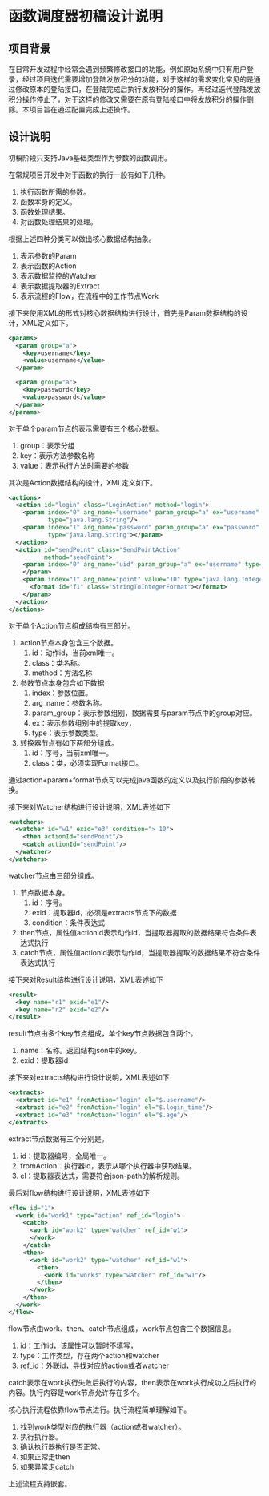 # 函数调度器初稿设计说明

## 项目背景

在日常开发过程中经常会遇到频繁修改接口的功能，例如原始系统中只有用户登录，经过项目迭代需要增加登陆发放积分的功能，对于这样的需求变化常见的是通过修改原本的登陆接口，在登陆完成后执行发放积分的操作。再经过迭代登陆发放积分操作停止了，对于这样的修改又需要在原有登陆接口中将发放积分的操作删除。本项目旨在通过配置完成上述操作。

## 设计说明

初稿阶段只支持Java基础类型作为参数的函数调用。

在常规项目开发中对于函数的执行一般有如下几种。

1. 执行函数所需的参数。
2. 函数本身的定义。
3. 函数处理结果。
4. 对函数处理结果的处理。

根据上述四种分类可以做出核心数据结构抽象。

1. 表示参数的Param
2. 表示函数的Action
3. 表示数据监控的Watcher
4. 表示数据提取器的Extract
5. 表示流程的Flow，在流程中的工作节点Work

接下来使用XML的形式对核心数据结构进行设计，首先是Param数据结构的设计，XML定义如下。

```xml
<params>
  <param group="a">
    <key>username</key>
    <value>username</value>
  </param>

  <param group="a">
    <key>password</key>
    <value>password</value>
  </param>
</params>
```

对于单个param节点的表示需要有三个核心数据。

1. group：表示分组
2. key：表示方法参数名称
3. value：表示执行方法时需要的参数

其次是Action数据结构的设计，XML定义如下。

```xml
<actions>
  <action id="login" class="LoginAction" method="login">
    <param index="0" arg_name="username" param_group="a" ex="username"
           type="java.lang.String"/>
    <param index="1" arg_name="password" param_group="a" ex="password"
           type="java.lang.String"></param>
  </action>
  <action id="sendPoint" class="SendPointAction"
          method="sendPoint">
    <param index="0" arg_name="uid" param_group="a" ex="username" type="java.lang.String">
    </param>
    <param index="1" arg_name="point" value="10" type="java.lang.Integer">
      <format id="f1" class="StringToIntegerFormat"></format>
    </param>
  </action>
</actions>
```

对于单个Action节点组成结构有三部分。

1. action节点本身包含三个数据。
    1. id：动作id，当前xml唯一。
    2. class：类名称。
    3. method：方法名称
2. 参数节点本身包含如下数据
    1. index：参数位置。
    2. arg_name：参数名称。
    3. param_group：表示参数组别，数据需要与param节点中的group对应。
    4. ex：表示参数组别中的提取key，
    5. type：表示参数类型。
3. 转换器节点有如下两部分组成。
    1. id：序号，当前xml唯一。
    2. class：类，必须实现Format接口。

通过action+param+format节点可以完成java函数的定义以及执行阶段的参数转换。

接下来对Watcher结构进行设计说明，XML表述如下

```xml
<watchers>
  <watcher id="w1" exid="e3" condition="> 10">
    <then actionId="sendPoint"/>
    <catch actionId="sendPoint"/>
  </watcher>
</watchers>

```

watcher节点由三部分组成。

1. 节点数据本身。
    1. id：序号。
    2. exid：提取器id，必须是extracts节点下的数据
    3. condition：条件表达式
2. then节点，属性值actionId表示动作id，当提取器提取的数据结果符合条件表达式执行
3. catch节点，属性值actionId表示动作id，当提取器提取的数据结果不符合条件表达式执行

接下来对Result结构进行设计说明，XML表述如下

```xml
<result>
  <key name="r1" exid="e1"/>
  <key name="r2" exid="e2"/>
</result>
```

result节点由多个key节点组成，单个key节点数据包含两个。

1. name：名称。返回结构json中的key。
2. exid：提取器id

接下来对extracts结构进行设计说明，XML表述如下

```xml
<extracts>
  <extract id="e1" fromAction="login" el="$.username"/>
  <extract id="e2" fromAction="login" el="$.login_time"/>
  <extract id="e3" fromAction="login" el="$.age"/>
</extracts>
```

extract节点数据有三个分别是。

1. id：提取器编号，全局唯一。
2. fromAction：执行器id，表示从哪个执行器中获取结果。
3. el：提取器表达式，需要符合json-path的解析规则。

最后对flow结构进行设计说明，XML表述如下

```xml
<flow id="1">
  <work id="work1" type="action" ref_id="login">
    <catch>
      <work id="work2" type="watcher" ref_id="w1">
      </work>
    </catch>
    <then>
      <work id="work2" type="watcher" ref_id="w1">
        <then>
          <work id="work3" type="watcher" ref_id="w1"/>
        </then>
      </work>
    </then>
  </work>
</flow>

```

flow节点由work、then、catch节点组成，work节点包含三个数据信息。

1. id：工作id，该属性可以暂时不填写，
2. type：工作类型，存在两个action和watcher
3. ref_id：外联id，寻找对应的action或者watcher

catch表示在work执行失败后执行的内容，then表示在work执行成功之后执行的内容。执行内容是work节点允许存在多个。

核心执行流程依靠flow节点进行。执行流程简单理解如下。

1. 找到work类型对应的执行器（action或者watcher）。
2. 执行执行器。
3. 确认执行器执行是否正常。
4. 如果正常走then
5. 如果异常走catch

上述流程支持嵌套。

